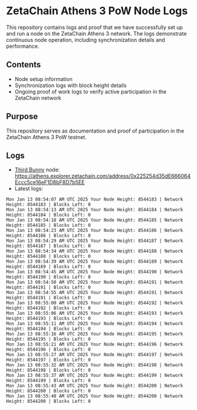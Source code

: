 # ZetaChain Athens 3 PoW Node Logs
This repository contains logs and proof that we have successfully set up and run a node on the ZetaChain Athens 3 network. The logs demonstrate continuous node operation, including synchronization details and performance.

## Contents
- Node setup information
- Synchronization logs with block height details
- Ongoing proof of work logs to verify active participation in the ZetaChain network

## Purpose
This repository serves as documentation and proof of participation in the ZetaChain Athens 3 PoW testnet.

## Logs

- [Third Bunny](https://thirdbunny.xyz/) node: https://athens.explorer.zetachain.com/address/0x225254d35dE666064Eccc5ce16eF1D8bF8D7b5EE
- Latest logs:
```
Mon Jan 13 08:54:07 AM UTC 2025 Your Node Height: 8544183 | Network Height: 8544183 | Blocks Left: 0
Mon Jan 13 08:54:13 AM UTC 2025 Your Node Height: 8544184 | Network Height: 8544184 | Blocks Left: 0
Mon Jan 13 08:54:18 AM UTC 2025 Your Node Height: 8544185 | Network Height: 8544185 | Blocks Left: 0
Mon Jan 13 08:54:23 AM UTC 2025 Your Node Height: 8544186 | Network Height: 8544186 | Blocks Left: 0
Mon Jan 13 08:54:29 AM UTC 2025 Your Node Height: 8544187 | Network Height: 8544187 | Blocks Left: 0
Mon Jan 13 08:54:34 AM UTC 2025 Your Node Height: 8544188 | Network Height: 8544188 | Blocks Left: 0
Mon Jan 13 08:54:39 AM UTC 2025 Your Node Height: 8544189 | Network Height: 8544189 | Blocks Left: 0
Mon Jan 13 08:54:45 AM UTC 2025 Your Node Height: 8544190 | Network Height: 8544190 | Blocks Left: 0
Mon Jan 13 08:54:50 AM UTC 2025 Your Node Height: 8544191 | Network Height: 8544191 | Blocks Left: 0
Mon Jan 13 08:54:55 AM UTC 2025 Your Node Height: 8544191 | Network Height: 8544191 | Blocks Left: 0
Mon Jan 13 08:55:00 AM UTC 2025 Your Node Height: 8544192 | Network Height: 8544192 | Blocks Left: 0
Mon Jan 13 08:55:06 AM UTC 2025 Your Node Height: 8544193 | Network Height: 8544193 | Blocks Left: 0
Mon Jan 13 08:55:11 AM UTC 2025 Your Node Height: 8544194 | Network Height: 8544194 | Blocks Left: 0
Mon Jan 13 08:55:16 AM UTC 2025 Your Node Height: 8544195 | Network Height: 8544195 | Blocks Left: 0
Mon Jan 13 08:55:21 AM UTC 2025 Your Node Height: 8544196 | Network Height: 8544196 | Blocks Left: 0
Mon Jan 13 08:55:27 AM UTC 2025 Your Node Height: 8544197 | Network Height: 8544197 | Blocks Left: 0
Mon Jan 13 08:55:32 AM UTC 2025 Your Node Height: 8544198 | Network Height: 8544198 | Blocks Left: 0
Mon Jan 13 08:55:37 AM UTC 2025 Your Node Height: 8544199 | Network Height: 8544199 | Blocks Left: 0
Mon Jan 13 08:55:43 AM UTC 2025 Your Node Height: 8544200 | Network Height: 8544200 | Blocks Left: 0
Mon Jan 13 08:55:48 AM UTC 2025 Your Node Height: 8544200 | Network Height: 8544200 | Blocks Left: 0
```
